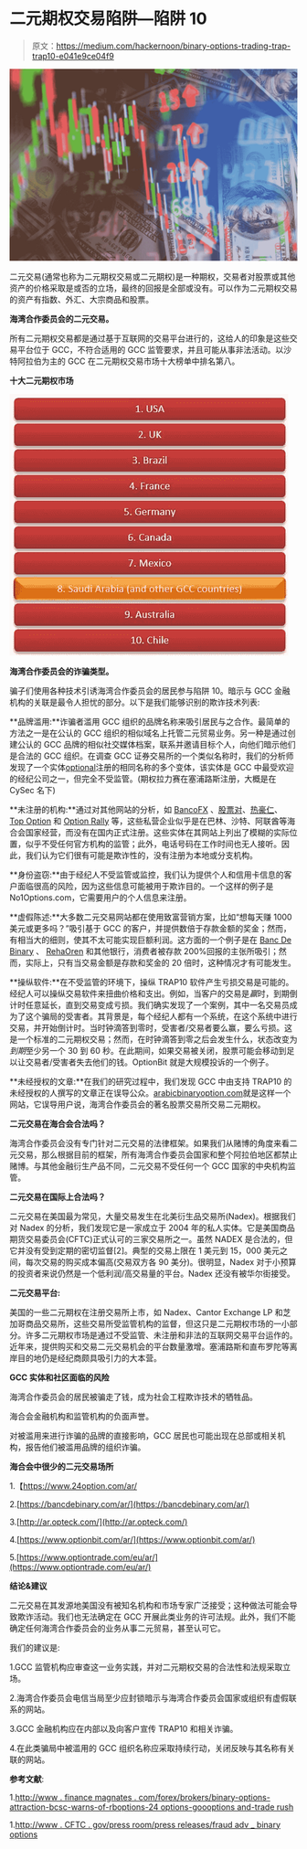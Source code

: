 # 二元期权交易陷阱—陷阱 10

> 原文：<https://medium.com/hackernoon/binary-options-trading-trap-trap10-e041e9ce04f9>

![](img/ccccc77c868c83fb6c1244704310ccee.png)

二元交易(通常也称为二元期权交易或二元期权)是一种期权，交易者对股票或其他资产的价格采取是或否的立场，最终的回报是全部或没有。可以作为二元期权交易的资产有指数、外汇、大宗商品和股票。

**海湾合作委员会的二元交易。**

所有二元期权交易都是通过基于互联网的交易平台进行的，这给人的印象是这些交易平台位于 GCC，不符合适用的 GCC 监管要求，并且可能从事非法活动。以沙特阿拉伯为主的 GCC 在二元期权交易市场十大榜单中排名第八。

**十大二元期权市场**

![](img/670ea2fe3633cfd1794f4e54ab4695b8.png)

**海湾合作委员会的诈骗类型。**

骗子们使用各种技术引诱海湾合作委员会的居民参与陷阱 10。暗示与 GCC 金融机构的关联是最令人担忧的部分。以下是我们能够识别的欺诈技术列表:

**品牌滥用:**诈骗者滥用 GCC 组织的品牌名称来吸引居民与之合作。最简单的方法之一是在公认的 GCC 组织的相似域名上托管二元贸易业务。另一种是通过创建公认的 GCC 品牌的相似社交媒体档案，联系并邀请目标个人，向他们暗示他们是合法的 GCC 组织。在调查 GCC 证券交易所的一个类似名称时，我们的分析师发现了一个实体[optional](https://www.optionrally.ae)注册的相同名称的多个变体，该实体是 GCC 中最受欢迎的经纪公司之一，但完全不受监管。(期权拉力赛在塞浦路斯注册，大概是在 CySec 名下)

**未注册的机构:**通过对其他网站的分析，如 [BancoFX](https://bancofx.com/ar/Home) 、[股票对](https://www.stockpair.net/link/373.html?p=24392&r=0.24392&bta=24392&lng=ar)、[热豪仁](http://rehaoren.com/sistem/info-616617.html)、 [Top Option](https://topoption.com/ar/) 和 [Option Rally](https://www.optionrally.ae/) 等，这些私营企业似乎是在巴林、沙特、阿联酋等海合会国家经营，而没有在国内正式注册。这些实体在其网站上列出了模糊的实际位置，似乎不受任何官方机构的监管；此外，电话号码在工作时间也无人接听。因此，我们认为它们很有可能是欺诈性的，没有注册为本地或分支机构。

**身份盗窃:**由于经纪人不受监管或监控，我们认为提供个人和信用卡信息的客户面临很高的风险，因为这些信息可能被用于欺诈目的。一个这样的例子是 No1Options.com，它需要用户的个人信息来注册。

**虚假陈述:**大多数二元交易网站都在使用致富营销方案，比如“想每天赚 1000 美元或更多吗？”吸引基于 GCC 的客户，并提供数倍于存款金额的奖金；然而，有相当大的细则，使其不太可能实现巨额利润。这方面的一个例子是在 [Banc De Binary](https://bancdebinary.com/) 、 [RehaOren](http://rehaoren.com/sistem/info-616617.html) 和其他银行，消费者被存款 200%回报的主张所吸引；然而，实际上，只有当交易金额是存款和奖金的 20 倍时，这种情况才有可能发生。

**操纵软件:**在不受监管的环境下，操纵 TRAP10 软件产生亏损交易是可能的。经纪人可以操纵交易软件来扭曲价格和支出。例如，当客户的交易是*赢*时，到期倒计时任意延长，直到交易变成亏损。我们确实发现了一个案例，其中一名交易员成为了这个骗局的受害者。其背景是，每个经纪人都有一个系统，在这个系统中进行交易，并开始倒计时。当时钟滴答到零时，受害者/交易者要么赢，要么亏损。这是一个标准的二元期权交易；然而，在时钟滴答到零之后会发生什么，状态改变为*到期*至少另一个 30 到 60 秒。在此期间，如果交易被关闭，股票可能会移动到足以让交易者/受害者失去他们的钱。OptionBit 就是大规模投诉的一个例子。

**未经授权的文章:**在我们的研究过程中，我们发现 GCC 中由支持 TRAP10 的未经授权的人撰写的文章正在误导公众。[arabicbinaryoption.com](http://arabicbinaryoption.com/)就是这样一个网站，它误导用户说，海湾合作委员会的著名股票交易所交易二元期权。

**二元交易在海合会合法吗？**

海湾合作委员会没有专门针对二元交易的法律框架。如果我们从赌博的角度来看二元交易，那么根据目前的框架，所有海湾合作委员会国家和整个阿拉伯地区都禁止赌博。与其他金融衍生产品不同，二元交易不受任何一个 GCC 国家的中央机构监管。

**二元交易在国际上合法吗？**

二元交易在美国最为常见，大量交易发生在北美衍生品交易所(Nadex)。根据我们对 Nadex 的分析，我们发现它是一家成立于 2004 年的私人实体。它是美国商品期货交易委员会(CFTC)正式认可的三家交易所之一。虽然 NADEX 是合法的，但它并没有受到定期的密切监督[2]。典型的交易上限在 1 美元到 15，000 美元之间，每次交易的购买成本偏高(交易双方各 90 美分)。很明显，Nadex 对于小预算的投资者来说仍然是一个低利润/高交易量的平台。Nadex 还没有被华尔街接受。

**二元交易平台:**

美国的一些二元期权在注册交易所上市，如 Nadex、Cantor Exchange LP 和芝加哥商品交易所，这些交易所受监管机构的监督，但这只是二元期权市场的一小部分。许多二元期权市场是通过不受监管、未注册和非法的互联网交易平台运作的。近年来，提供购买和交易二元交易机会的平台数量激增。塞浦路斯和直布罗陀等离岸目的地仍是经纪商颇具吸引力的大本营。

**GCC 实体和社区面临的风险**

海湾合作委员会的居民被骗走了钱，成为社会工程欺诈技术的牺牲品。

海合会金融机构和监管机构的负面声誉。

对被滥用来进行诈骗的品牌的直接影响，GCC 居民也可能出现在总部或相关机构，报告他们被滥用品牌的组织诈骗。

**海合会中很少的二元交易场所**

1.【https://www.24option.com/ar/ 

2.[https://bancdebinary.com/ar/](https://bancdebinary.com/ar/)

3.[http://ar.opteck.com/](http://ar.opteck.com/)

4.[https://www.optionbit.com/ar/](https://www.optionbit.com/ar/)

5.[https://www.optiontrade.com/eu/ar/](https://www.optiontrade.com/eu/ar/)

**结论&建议**

二元交易在其发源地美国没有被知名机构和市场专家广泛接受；这种做法可能会导致欺诈活动。我们也无法确定在 GCC 开展此类业务的许可法规。此外，我们不能确定任何海湾合作委员会的业务从事二元贸易，甚至认可它。

我们的建议是:

1.GCC 监管机构应审查这一业务实践，并对二元期权交易的合法性和法规采取立场。

2.海湾合作委员会电信当局至少应封锁暗示与海湾合作委员会国家或组织有虚假联系的网站。

3.GCC 金融机构应在内部以及向客户宣传 TRAP10 和相关诈骗。

4.在此类骗局中被滥用的 GCC 组织名称应采取持续行动，关闭反映与其名称有关联的网站。

**参考文献**:

1.[http://www . finance magnates . com/forex/brokers/binary-options-attraction-bcsc-warns-of-rboptions-24 options-goooptions and-trade rush](http://www.financemagnates.com/forex/brokers/binary-options-crackdown-bcsc-warns-of-rboptions-24options-gooptionsand-traderush)

1.[http://www . CFTC . gov/press room/press releases/fraud adv _ binary options](http://www.cftc.gov/PressRoom/PressReleases/fraudadv_binaryoptions%0d)